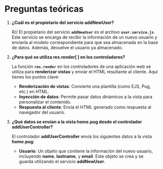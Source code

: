 # Preguntas teóricas

1. **¿Cuál es el propietario del servicio addNewUser?**
   
   R// El propietario del servicio **`addNewUser`** es el archivo **`user.service.js`**. Este servicio se encarga de recibir la información de un nuevo usuario y enviarla al modelo correspondiente para que sea almacenada en la base de datos. Además, devuelve el usuario ya almacenado.
2. **¿Para qué se utiliza res.render[ ] en los controladores?**
   
    La función **`res.render`** en los controladores de una aplicación web se utiliza para **renderizar vistas** y enviar el HTML resultante al cliente. Aquí tienes los puntos clave:

    - **Renderización de vistas**: Convierte una plantilla (como EJS, Pug, etc.) en HTML.
    - **Inyección de datos**: Permite pasar datos dinámicos a la vista para personalizar el contenido.
    - **Respuesta al cliente**: Envía el HTML generado como respuesta al navegador del usuario.

3. **¿Qué datos se envían a la vista home.pug desde el controlador addUserController?**

    El controlador **addUserController** envía los siguientes datos a la vista **home.pug**:
  
    - **Usuario**: Un objeto que contiene la información del nuevo usuario, incluyendo **name**, **lastname**, y **email**. Este objeto se crea y se guarda utilizando el servicio **addNewUser**.

